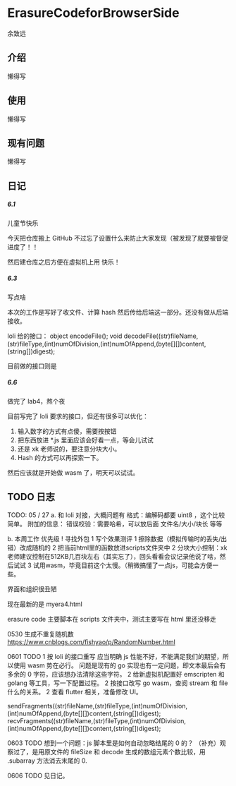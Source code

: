 # ErasureCodeforBrowserSide

余致远

## 介绍

懒得写

## 使用

懒得写

## 现有问题

懒得写

## 日记

##### 6.1

儿童节快乐

今天把仓库搬上 GitHub 不过忘了设置什么来防止大家发现（被发现了就要被督促进度了！！

然后建仓库之后方便在虚拟机上用 快乐！

##### 6.3

写点啥

本次的工作是写好了收文件、计算 hash 然后传给后端这一部分。还没有做从后端接收。

loli 给的接口：
object encodeFile();
void decodeFile((str)fileName,(str)fileType,(int)numOfDivision,(int)numOfAppend,(byte[][])content,(string[])digest);

目前做的接口则是

##### 6.6

做完了 lab4，熬个夜

目前写完了 loli 要求的接口，但还有很多可以优化：

1. 输入数字的方式有点傻，需要按按钮
2. 把东西放进 *.js 里面应该会好看一点，等会儿试试
3. 还是 xk 老师说的，要注意分块大小。
4. Hash 的方式可以再探索一下。

然后应该就是开始做 wasm 了，明天可以试试。

## TODO 日志

TODO: 05 / 27
a. 和 loli 对接，大概问题有
格式：编解码都要 uint8 ，这个比较简单。
附加的信息：
    错误校验：需要哈希，可以放后面
    文件名/大小/块长 等等

b. 本周工作
优先级
! 寻找外包
1 写个效果测评
1 擦除数据（模拟传输时的丢失/出错）改成随机的
2 把当前html里的函数放进scripts文件夹中
2 分块大小控制：xk老师建议控制在512KB几百块左右（其实忘了），回头看看会议记录他说了啥，然后试试
3 试用wasm，毕竟目前这个太慢。（稍微搞懂了一点js，可能会方便一些。

界面和组织很丑陋

现在最新的是 myera4.html

erasure code 主要脚本在 scripts 文件夹中，测试主要写在 html 里还没移走

0530
生成不重复随机数
https://www.cnblogs.com/fishyao/p/RandomNumber.html

0601
TODO
1 按 loli 的接口重写
应当明确 js 性能不好，不能满足我们的期望，所以使用 wasm 势在必行。
问题是现有的 go 实现也有一定问题，即文本最后会有多余的 0 字符，应该想办法清除这些字符。
2 给新虚拟机配置好 emscripten 和 golang 等工具，写一下配置过程。
2 按接口改写 go wasm，查阅 stream 和 file 什么的关系。
2 查看 flutter 相关，准备修改 UI。

sendFragments((str)fileName,(str)fileType,(int)numOfDivision,(int)numOfAppend,(byte[][])content,(string[])digest);
recvFragments((str)fileName,(str)fileType,(int)numOfDivision,(int)numOfAppend,(byte[][])content,(string[])digest);

0603
TODO
想到一个问题：js 脚本里是如何自动忽略结尾的 0 的？
（补充）观察过了，是用原文件的 fileSize 和 decode 生成的数组元素个数比较，用 .subarray 方法消去末尾的 0.

0606
TODO
见日记。